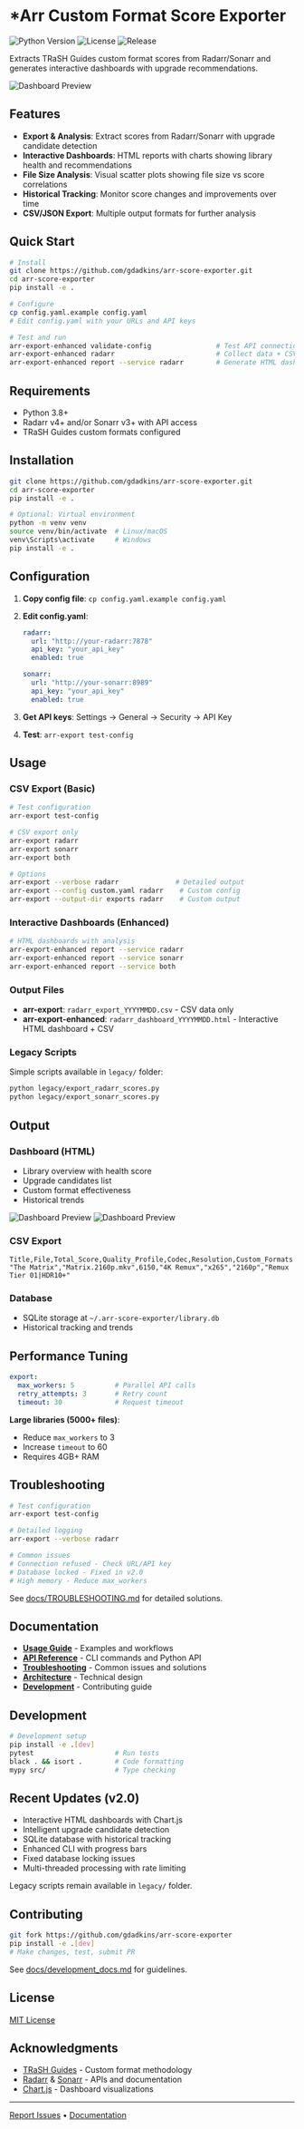 # *Arr Custom Format Score Exporter

![Python Version](https://img.shields.io/badge/python-3.8%2B-blue)
![License](https://img.shields.io/badge/license-MIT-green)
![Release](https://img.shields.io/badge/version-2.0-brightgreen)

Extracts TRaSH Guides custom format scores from Radarr/Sonarr and generates interactive dashboards with upgrade recommendations.

![Dashboard Preview](assets/radarr_html-1.png)

## Features

- **Export & Analysis**: Extract scores from Radarr/Sonarr with upgrade candidate detection
- **Interactive Dashboards**: HTML reports with charts showing library health and recommendations
- **File Size Analysis**: Visual scatter plots showing file size vs score correlations
- **Historical Tracking**: Monitor score changes and improvements over time
- **CSV/JSON Export**: Multiple output formats for further analysis

## Quick Start

```bash
# Install
git clone https://github.com/gdadkins/arr-score-exporter.git
cd arr-score-exporter
pip install -e .

# Configure
cp config.yaml.example config.yaml
# Edit config.yaml with your URLs and API keys

# Test and run
arr-export-enhanced validate-config                # Test API connections
arr-export-enhanced radarr                         # Collect data + CSV export
arr-export-enhanced report --service radarr        # Generate HTML dashboard
```

## Requirements

- Python 3.8+
- Radarr v4+ and/or Sonarr v3+ with API access
- TRaSH Guides custom formats configured

## Installation

```bash
git clone https://github.com/gdadkins/arr-score-exporter.git
cd arr-score-exporter
pip install -e .

# Optional: Virtual environment
python -m venv venv
source venv/bin/activate  # Linux/macOS
venv\Scripts\activate     # Windows
pip install -e .
```

## Configuration

1. **Copy config file**: `cp config.yaml.example config.yaml`

2. **Edit config.yaml**:
   ```yaml
   radarr:
     url: "http://your-radarr:7878"
     api_key: "your_api_key"
     enabled: true
   
   sonarr:
     url: "http://your-sonarr:8989" 
     api_key: "your_api_key"
     enabled: true
   ```

3. **Get API keys**: Settings → General → Security → API Key

4. **Test**: `arr-export test-config`

## Usage

### CSV Export (Basic)
```bash
# Test configuration
arr-export test-config

# CSV export only
arr-export radarr
arr-export sonarr
arr-export both

# Options
arr-export --verbose radarr              # Detailed output
arr-export --config custom.yaml radarr    # Custom config
arr-export --output-dir exports radarr    # Custom output
```

### Interactive Dashboards (Enhanced)
```bash
# HTML dashboards with analysis
arr-export-enhanced report --service radarr
arr-export-enhanced report --service sonarr
arr-export-enhanced report --service both
```

### Output Files
- **arr-export**: `radarr_export_YYYYMMDD.csv` - CSV data only
- **arr-export-enhanced**: `radarr_dashboard_YYYYMMDD.html` - Interactive HTML dashboard + CSV

### Legacy Scripts
Simple scripts available in `legacy/` folder:
```bash
python legacy/export_radarr_scores.py
python legacy/export_sonarr_scores.py
```

## Output

### Dashboard (HTML)
- Library overview with health score
- Upgrade candidates list
- Custom format effectiveness
- Historical trends

![Dashboard Preview](assets/radarr_html-2.png)
![Dashboard Preview](assets/radarr_html-3.png)

### CSV Export
```csv
Title,File,Total_Score,Quality_Profile,Codec,Resolution,Custom_Formats
"The Matrix","Matrix.2160p.mkv",6150,"4K Remux","x265","2160p","Remux Tier 01|HDR10+"
```

### Database
- SQLite storage at `~/.arr-score-exporter/library.db`
- Historical tracking and trends

## Performance Tuning

```yaml
export:
  max_workers: 5          # Parallel API calls
  retry_attempts: 3       # Retry count
  timeout: 30             # Request timeout
```

**Large libraries (5000+ files)**:
- Reduce `max_workers` to 3
- Increase `timeout` to 60
- Requires 4GB+ RAM

## Troubleshooting

```bash
# Test configuration
arr-export test-config

# Detailed logging
arr-export --verbose radarr

# Common issues
# Connection refused - Check URL/API key
# Database locked - Fixed in v2.0
# High memory - Reduce max_workers
```

See [docs/TROUBLESHOOTING.md](docs/TROUBLESHOOTING.md) for detailed solutions.

## Documentation

- [**Usage Guide**](USAGE-GUIDE.md) - Examples and workflows
- [**API Reference**](docs/API_REFERENCE.md) - CLI commands and Python API  
- [**Troubleshooting**](docs/TROUBLESHOOTING.md) - Common issues and solutions
- [**Architecture**](docs/ARCHITECTURE.md) - Technical design
- [**Development**](docs/development_docs.md) - Contributing guide

## Development

```bash
# Development setup
pip install -e .[dev]
pytest                    # Run tests
black . && isort .        # Code formatting
mypy src/                 # Type checking
```

## Recent Updates (v2.0)

- Interactive HTML dashboards with Chart.js
- Intelligent upgrade candidate detection
- SQLite database with historical tracking
- Enhanced CLI with progress bars
- Fixed database locking issues
- Multi-threaded processing with rate limiting

Legacy scripts remain available in `legacy/` folder.

## Contributing

```bash
git fork https://github.com/gdadkins/arr-score-exporter
pip install -e .[dev]
# Make changes, test, submit PR
```

See [docs/development_docs.md](docs/development_docs.md) for guidelines.

## License

[MIT License](LICENSE)

## Acknowledgments

- [TRaSH Guides](https://trash-guides.info/) - Custom format methodology
- [Radarr](https://radarr.video/) & [Sonarr](https://sonarr.tv/) - APIs and documentation
- [Chart.js](https://chartjs.org/) - Dashboard visualizations

---

[Report Issues](https://github.com/gdadkins/arr-score-exporter/issues) • [Documentation](docs/)
